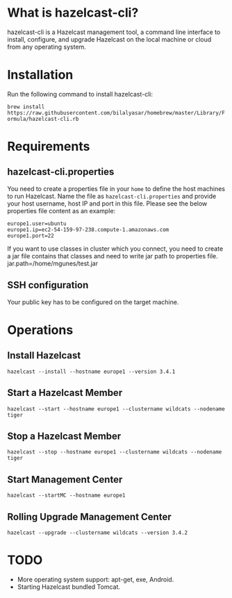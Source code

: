 # What is hazelcast-cli?

hazelcast-cli is a Hazelcast management tool, a command line interface to install, configure, and upgrade Hazelcast on the local machine or cloud from any operating system.

# Installation

Run the following command to install hazelcast-cli: 

```brew install https://raw.githubusercontent.com/bilalyasar/homebrew/master/Library/Formula/hazelcast-cli.rb```

# Requirements

## hazelcast-cli.properties

You need to create a properties file in your `home` to define the host machines to run Hazelcast. Name the file as `hazelcast-cli.properties` and provide your host username, host IP and port in this file. Please see the below properties file content as an example:

```
europe1.user=ubuntu
europe1.ip=ec2-54-159-97-238.compute-1.amazonaws.com
europe1.port=22
```

If you want to use classes in cluster which you connect, you need to create a jar file contains that classes and need to write jar path to properties file.
jar.path=/home/mgunes/test.jar 

## SSH configuration

Your public key has to be configured on the target machine.

# Operations

## Install Hazelcast

`hazelcast --install --hostname europe1 --version 3.4.1`

## Start a Hazelcast Member

`hazelcast --start --hostname europe1 --clustername wildcats --nodename tiger`

## Stop a Hazelcast Member

`hazelcast --stop --hostname europe1 --clustername wildcats --nodename tiger`

## Start Management Center

`hazelcast --startMC --hostname europe1`

## Rolling Upgrade Management Center

`hazelcast --upgrade --clustername wildcats --version 3.4.2`

# TODO

* More operating system support: apt-get, exe, Android.
* Starting Hazelcast bundled Tomcat.










